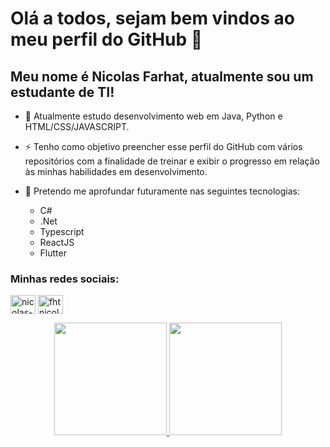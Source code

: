 # Olá a todos, sejam bem vindos ao meu perfil do GitHub 👋

## Meu nome é Nicolas Farhat, atualmente sou um estudante de TI!

- 🌱 Atualmente estudo desenvolvimento web em Java, Python e HTML/CSS/JAVASCRIPT. 

- ⚡ Tenho como objetivo preencher esse perfil do GitHub com vários repositórios com a finalidade de treinar e exibir o progresso em relação às minhas habilidades em desenvolvimento.

- 🥅 Pretendo me aprofundar futuramente nas seguintes tecnologias:
  - C# 
  - .Net
  - Typescript
  - ReactJS
  - Flutter


<h3 align="left">Minhas redes sociais:</h3>
<p align="left">
<a href="https://www.linkedin.com/in/nicolas-farhat-36396b20a/" target="blank"><img align="center" src="https://raw.githubusercontent.com/rahuldkjain/github-profile-readme-generator/master/src/images/icons/Social/linked-in-alt.svg" alt="nicolas-farhat-36396b20a" height="30" width="40" /></a>
<a href="https://www.instagram.com/fhtnicolass/" target="blank"><img align="center" src="https://raw.githubusercontent.com/rahuldkjain/github-profile-readme-generator/master/src/images/icons/Social/instagram.svg" alt="fhtnicolass" height="30" width="40" /></a>
</p>

<div align="center">
  <a href="https://github.com/NicolasFarhat">
  <img height="180em" src="https://github-readme-stats.vercel.app/api?username=NicolasFarhat&show_icons=true&theme=dracula&include_all_commits=true&count_private=true"/>
  <img height="180em" src="https://github-readme-stats.vercel.app/api/top-langs/?username=NicolasFarhat&layout=compact&langs_count=7&theme=dracula"/>
</div>
  
